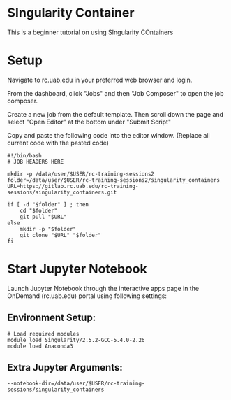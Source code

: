 # SIngularity Container

This is a beginner tutorial on using SIngularity COntainers

# Setup

Navigate to rc.uab.edu in your preferred web browser and login. 

From the dashboard, click "Jobs" and then "Job Composer" to open the job composer.

Create a new job from the default template. Then scroll down the page and select "Open Editor" at the bottom under "Submit Script"

Copy and paste the following code into the editor window. (Replace all current code with the pasted code)
```
#!/bin/bash
# JOB HEADERS HERE

mkdir -p /data/user/$USER/rc-training-sessions2
folder=/data/user/$USER/rc-training-sessions2/singularity_containers
URL=https://gitlab.rc.uab.edu/rc-training-sessions/singularity_containers.git

if [ -d "$folder" ] ; then
    cd "$folder"
    git pull "$URL"
else 
    mkdir -p "$folder"
    git clone "$URL" "$folder"
fi

```

# Start Jupyter Notebook 
Launch Jupyter Notebook through the interactive apps page in the OnDemand (rc.uab.edu) portal using following settings:

## Environment Setup:
```
# Load required modules
module load Singularity/2.5.2-GCC-5.4.0-2.26
module load Anaconda3
```

## Extra Jupyter Arguments:
```
--notebook-dir=/data/user/$USER/rc-training-sessions/singularity_containers
```
